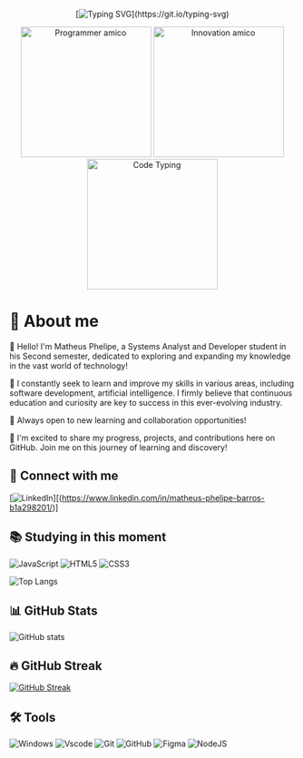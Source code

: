 <div align="center">

[![Typing SVG](https://readme-typing-svg.demolab.com?font=Fira+Code&weight=600&pause=1000&color=AD11FF&center=true&vCenter=true&random=false&width=435&lines=%F0%9F%92%9C+Welcome+to+my+GitHub%2C+feel+free!!)](https://git.io/typing-svg)
</div>

<div align="center">


<img src="assets\images\Programmer-amico.png" alt="Programmer amico" min-width="200px" max-width="200px" width="230px" >
<img src="assets\images\Innovation-amico.png" alt="Innovation amico" min-width="200px" max-width="200px" width="230px" >
<img src="assets\images\Code-typing-bro.png" alt="Code Typing" min-width="200px" max-width="200px" width="230px" >
</div>


<div align="left">

# 🦦 About me

👾 Hello! I'm Matheus Phelipe, a Systems Analyst and Developer student in his Second semester, dedicated to exploring and expanding my knowledge in the vast world of technology!

🌱 I constantly seek to learn and improve my skills in various areas, including software development, artificial intelligence. I firmly believe that continuous education and curiosity are key to success in this ever-evolving industry.

💼 Always open to new learning and collaboration opportunities! 

🚀 I'm excited to share my progress, projects, and contributions here on GitHub. Join me on this journey of learning and discovery! 

## 👋 Connect with me
[![LinkedIn](https://img.shields.io/badge/LinkedIn-0077B5?style=for-the-badge&logo=linkedin&logoColor=white)][(https://www.linkedin.com/in/matheus-phelipe-barros-b1a298201/)]

## 📚 Studying in this moment
![JavaScript](https://img.shields.io/badge/JavaScript-F7DF1E?style=for-the-badge&logo=javascript&logoColor=black) 
![HTML5](https://img.shields.io/badge/HTML5-E34F26?style=for-the-badge&logo=html5&logoColor=white) 
![CSS3](https://img.shields.io/badge/CSS3-1572B6?style=for-the-badge&logo=css3&logoColor=white) 

![Top Langs](https://github-readme-stats-git-masterrstaa-rickstaa.vercel.app/api/top-langs/?username=phellipesxF&theme=midnight-purple&layout=compact&bg_color=000&border_color=8300ff&text_color=FFF)
## 📊 GitHub Stats

![GitHub stats](https://github-readme-stats.vercel.app/api?username=phellipesxF&hide_title=true&border_color=8300ff&theme=midnight-purple&show_icons=true)

## 🔥 GitHub Streak

[![GitHub Streak](https://streak-stats.demolab.com/?user=phellipesxF&theme=midnight-purple&background=000&border=8300ff&dates=FFF)](https://git.io/streak-stats)

## 🛠️ Tools

![Windows](https://img.shields.io/badge/Windows-000?style=for-the-badge&logo=windows&logoColor=2CA5E0)
![Vscode](https://img.shields.io/badge/Vscode-007ACC?style=for-the-badge&logo=visual-studio-code&logoColor=white) 
![Git](https://img.shields.io/badge/GIT-E44C30?style=for-the-badge&logo=git&logoColor=white) 
![GitHub](https://img.shields.io/badge/-GitHub-181717?style=for-the-badge&logo=github)
![Figma](https://img.shields.io/badge/Figma-696969?style=for-the-badge&logo=figma&logoColor=figma)
![NodeJS](https://img.shields.io/badge/node.js-6DA55F?style=for-the-badge&logo=node.js&logoColor=white)
